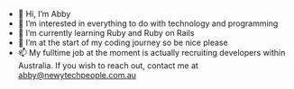 - 👋 Hi, I’m Abby
- 👀 I’m interested in everything to do with technology and programming
- 🌱 I’m currently learning Ruby and Ruby on Rails 
- 💞️ I’m at the start of my coding journey so be nice please
- 📫 My fulltime job at the moment is actually recruiting developers within Australia.
If you wish to reach out, contact me at abby@newytechpeople.com.au

<!---
AbbyF2291/AbbyF2291 is a ✨ special ✨ repository because its `README.md` (this file) appears on your GitHub profile.
You can click the Preview link to take a look at your changes.
--->
